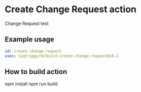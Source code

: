 
# Create Change Request action

Change Request test

## Example usage

```yaml
id: create-change-request
uses: SigtryggurO/build-create-change-request@v0.2
```

## How to build action

  npm install
  npm run build
